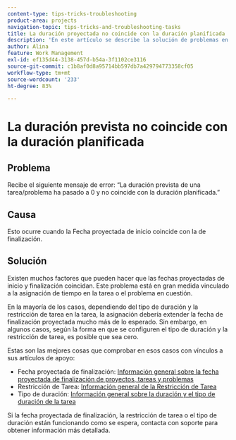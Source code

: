 ```yaml
---
content-type: tips-tricks-troubleshooting
product-area: projects
navigation-topic: tips-tricks-and-troubleshooting-tasks
title: La duración proyectada no coincide con la duración planificada
description: 'En este artículo se describe la solución de problemas en Adobe Workfront en los casos en los que podría recibir el siguiente mensaje: "La duración proyectada de una tarea o problema ha pasado a ser 0 y no coincide con la duración planificada".'
author: Alina
feature: Work Management
exl-id: ef135d44-3138-457d-b54a-3f1102ce3116
source-git-commit: c1b8af0d8a95714bb597db7a429794773358cf05
workflow-type: tm+mt
source-wordcount: '233'
ht-degree: 83%

---
```


# La duración prevista no coincide con la duración planificada

## Problema

Recibe el siguiente mensaje de error: “La duración prevista de una tarea/problema ha pasado a 0 y no coincide con la duración planificada.”

## Causa

Esto ocurre cuando la Fecha proyectada de inicio coincide con la de finalización.

## Solución

Existen muchos factores que pueden hacer que las fechas proyectadas de inicio y finalización coincidan. Este problema está en gran medida vinculado a la asignación de tiempo en la tarea o el problema en cuestión.

En la mayoría de los casos, dependiendo del tipo de duración y la restricción de tarea en la tarea, la asignación debería extender la fecha de finalización proyectada mucho más de lo esperado. Sin embargo, en algunos casos, según la forma en que se configuren el tipo de duración y la restricción de tarea, es posible que sea cero.

Estas son las mejores cosas que comprobar en esos casos con vínculos a sus artículos de apoyo:

* Fecha proyectada de finalización: [Información general sobre la fecha proyectada de finalización de proyectos, tareas y problemas](../../../manage-work/projects/planning-a-project/project-projected-completion-date.md)
* Restricción de Tarea: [Información general de la Restricción de Tarea](../../../manage-work/tasks/task-constraints/task-constraint-overview.md)
* Tipo de duración: [Información general sobre la duración y el tipo de duración de la tarea](../../../manage-work/tasks/taskdurtn/task-duration-and-duration-type.md)

Si la fecha proyectada de finalización, la restricción de tarea o el tipo de duración están funcionando como se espera, contacta con soporte para obtener información más detallada.
